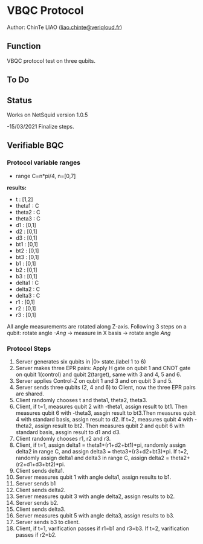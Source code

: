 # VBQC Protocol
Author: ChinTe LIAO (liao.chinte@veriqloud.fr)

## Function

VBQC protocol test on three qubits.


## To Do


## Status

Works on NetSquid version 1.0.5

-15/03/2021 Finalize steps.


## Verifiable BQC


### Protocol variable ranges
- range C=n*pi/4, n=[0,7]

**results:**
- t : [1,2]
- theta1 : C
- theta2 : C
- theta3 : C
- d1 : [0,1]
- d2 : [0,1]
- d3 : [0,1]
- bt1 : [0,1]
- bt2 : [0,1]
- bt3 : [0,1]
- b1 : [0,1]
- b2 : [0,1]
- b3 : [0,1]
- delta1 : C
- delta2 : C
- delta3 : C
- r1 : [0,1]
- r2 : [0,1]
- r3 : [0,1]

All angle measurements are rotated along Z-axis. Following 3 steps on a qubit:
rotate angle *-Ang* -> measure in X basis -> rotate angle *Ang*

### Protocol Steps

1. Server generates six qubits in |0> state.(label 1 to 6)
2. Server makes three EPR pairs: Apply H gate on qubit 1 and CNOT gate on qubit 1(control) and qubit 2(target), same with 3 and 4, 5 and 6. 
3. Server applies Control-Z on qubit 1 and 3 and on qubit 3 and 5.
4. Server sends three qubits (2, 4 and 6) to Client, now the three EPR pairs are shared.
5. Client randomly chooses t and theta1, theta2, theta3.
6. Client, if t=1, measures qubit 2 with -theta1, assign result to bt1. Then measures qubit 6 with -theta3, assgin result to bt3.Then measures qubit 4 with standard basis, assign result to d2. 
   If t=2, measures qubit 4 with -theta2, assign result to bt2. Then measures qubit 2 and qubit 6 with standard basis, assgin result to d1 and d3.
7. Client randomly chooses r1, r2 and r3.
8. Client, if t=1, assign delta1 = theta1+(r1+d2+bt1)*pi, randomly assign delta2 in range C, and assign delta3 = theta3+(r3+d2+bt3)*pi.
   If t=2, randomly assign delta1 and delta3 in range C, assign delta2 = theta2+(r2+d1+d3+bt2)*pi.
9. Client sends delta1.
10. Server measures qubit 1 with angle delta1, assign results to b1.
11. Server sends b1
12. Client sends delta2.
13. Server measures qubit 3 with angle delta2, assign results to b2.
14. Server sends b2.
15. Client sends delta3.
16. Server measures qubit 5 with angle delta3, assign results to b3.
17. Server sends b3 to client.
18. Client, if t=1, varification passes if r1=b1 and r3=b3.
    If t=2, varification passes if r2=b2.

